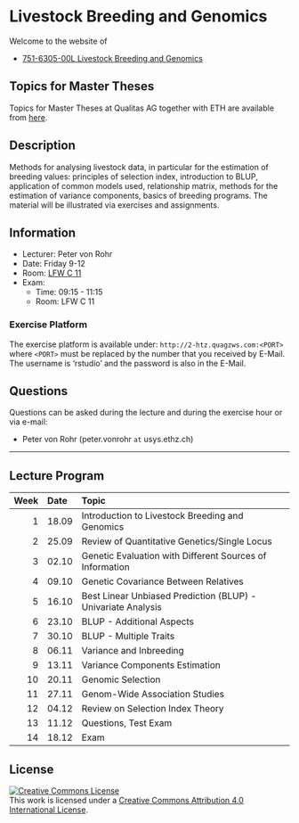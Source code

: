 Livestock Breeding and Genomics
================

<!-- README.md is generated from README.Rmd. Please edit that file -->

Welcome to the website of

  - [751-6305-00L Livestock Breeding and
    Genomics](http://www.vorlesungsverzeichnis.ethz.ch/Vorlesungsverzeichnis/lerneinheit.view?lang=en&lerneinheitId=140169&semkez=2020W&ansicht=KATALOGDATEN&)

## Topics for Master Theses

Topics for Master Theses at Qualitas AG together with ETH are available
from
[here](https://charlotte-ngs.github.io/lbgfs2020/misc/MasterThesisTopics_HS2020.html).

## Description

Methods for analysing livestock data, in particular for the estimation
of breeding values: principles of selection index, introduction to BLUP,
application of common models used, relationship matrix, methods for the
estimation of variance components, basics of breeding programs. The
material will be illustrated via exercises and assignments.

## Information

  - Lecturer: Peter von Rohr
  - Date: Friday 9-12
  - Room: [LFW
    C 11](http://www.mapsearch.ethz.ch/map/map.do?gebaeudeMap=LFW&lang=en)
  - Exam:
      - Time: 09:15 - 11:15
      - Room: LFW C 11

### Exercise Platform

The exercise platform is available under:
`http://2-htz.quagzws.com:<PORT>` where `<PORT>` must be replaced by the
number that you received by E-Mail. The username is ‘rstudio’ and the
password is also in the E-Mail.

## Questions

Questions can be asked during the lecture and during the exercise hour
or via e-mail:

  - Peter von Rohr (peter.vonrohr `at` usys.ethz.ch)

-----

## Lecture Program

| Week | Date  | Topic                                                        |
| ---: | :---- | :----------------------------------------------------------- |
|    1 | 18.09 | Introduction to Livestock Breeding and Genomics              |
|    2 | 25.09 | Review of Quantitative Genetics/Single Locus                 |
|    3 | 02.10 | Genetic Evaluation with Different Sources of Information     |
|    4 | 09.10 | Genetic Covariance Between Relatives                         |
|    5 | 16.10 | Best Linear Unbiased Prediction (BLUP) - Univariate Analysis |
|    6 | 23.10 | BLUP - Additional Aspects                                    |
|    7 | 30.10 | BLUP - Multiple Traits                                       |
|    8 | 06.11 | Variance and Inbreeding                                      |
|    9 | 13.11 | Variance Components Estimation                               |
|   10 | 20.11 | Genomic Selection                                            |
|   11 | 27.11 | Genom-Wide Association Studies                               |
|   12 | 04.12 | Review on Selection Index Theory                             |
|   13 | 11.12 | Questions, Test Exam                                         |
|   14 | 18.12 | Exam                                                         |

## License

<a rel="license" href="http://creativecommons.org/licenses/by/4.0/"><img alt="Creative Commons License" style="border-width:0" src="https://i.creativecommons.org/l/by/4.0/88x31.png" /></a><br />This
work is licensed under a
<a rel="license" href="http://creativecommons.org/licenses/by/4.0/">Creative
Commons Attribution 4.0 International License</a>.

